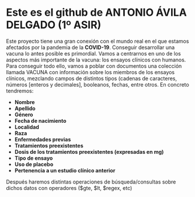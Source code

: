 # Este es el github de **ANTONIO ÁVILA DELGADO** (1º ASIR)
Este proyecto tiene una gran conexión con el mundo real en el que estamos afectados por la pandemia de la  **COVID-19**.
Conseguir desarrollar una vacuna lo antes posible es primordial.
Vamos a centrarnos en uno de los aspectos más importante de la vacuna: los ensayos clínicos con humanos.
Para conseguir todo ello, vamos a poblar con documentos una colección llamada VACUNA  con información sobre los miembros de los ensayos clínicos, 
mezclando campos de distintos tipos (cadenas de caracteres, números [enteros y decimales], booleanos, fechas, entre otros. En concreto tendremos:

* **Nombre**
* **Apellido**
* **Género**
* **Fecha de nacimiento**
* **Localidad**
* **Raza**
* **Enfermedades previas**
* **Tratamientos preexistentes**
* **Dosis de los tratamientos preexistentes (expresadas en mg)**
* **Tipo de ensayo**
* **Uso de placebo**
* **Pertenencia a un estudio clínico anterior**

Después haremos distintas operaciones de búsqueda/consultas sobre  dichos datos con operadores ($gte, $lt, $regex, etc)


